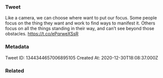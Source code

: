 ### Tweet
Like a camera, we can choose where want to put our focus. Some people focus on the thing they want and work to find ways to manifest it. Others focus on all the things standing in their way, and can’t see beyond those obstacles. https://t.co/ePqrweXSsR

### Metadata
Tweet ID: 1344344657006895105
Created At: 2020-12-30T18:08:37.000Z

### Related

